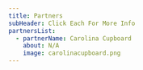 ```yaml
---
title: Partners
subHeader: Click Each For More Info
partnersList:
  - partnerName: Carolina Cupboard
    about: N/A
    image: carolinacupboard.png
---
```

